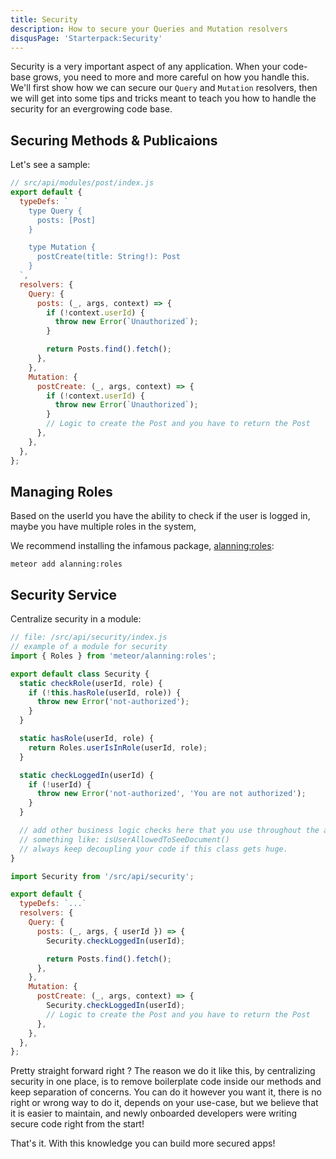```yaml
---
title: Security
description: How to secure your Queries and Mutation resolvers
disqusPage: 'Starterpack:Security'
---
```


Security is a very important aspect of any application. When your code-base grows,
you need to more and more careful on how you handle this. We'll first show how we can
secure our `Query` and `Mutation` resolvers, then we will get into some tips and tricks meant to teach you how to handle
the security for an evergrowing code base.

## Securing Methods & Publicaions

Let's see a sample:

```js
// src/api/modules/post/index.js
export default {
  typeDefs: `
    type Query {
      posts: [Post]
    }

    type Mutation {
      postCreate(title: String!): Post
    }
  `,
  resolvers: {
    Query: {
      posts: (_, args, context) => {
        if (!context.userId) {
          throw new Error(`Unauthorized`);
        }

        return Posts.find().fetch();
      },
    },
    Mutation: {
      postCreate: (_, args, context) => {
        if (!context.userId) {
          throw new Error(`Unauthorized`);
        }
        // Logic to create the Post and you have to return the Post
      },
    },
  },
};
```

## Managing Roles

Based on the userId you have the ability to check if the user is logged in, maybe you have multiple roles in the system,

We recommend installing the infamous package, [alanning:roles](https://atmospherejs.com/alanning/roles):

```
meteor add alanning:roles
```

## Security Service

Centralize security in a module:

```js
// file: /src/api/security/index.js
// example of a module for security
import { Roles } from 'meteor/alanning:roles';

export default class Security {
  static checkRole(userId, role) {
    if (!this.hasRole(userId, role)) {
      throw new Error('not-authorized');
    }
  }

  static hasRole(userId, role) {
    return Roles.userIsInRole(userId, role);
  }

  static checkLoggedIn(userId) {
    if (!userId) {
      throw new Error('not-authorized', 'You are not authorized');
    }
  }

  // add other business logic checks here that you use throughout the app
  // something like: isUserAllowedToSeeDocument()
  // always keep decoupling your code if this class gets huge.
}
```

```js
import Security from '/src/api/security';

export default {
  typeDefs: `...`
  resolvers: {
    Query: {
      posts: (_, args, { userId }) => {
        Security.checkLoggedIn(userId);

        return Posts.find().fetch();
      },
    },
    Mutation: {
      postCreate: (_, args, context) => {
        Security.checkLoggedIn(userId);
        // Logic to create the Post and you have to return the Post
      },
    },
  },
};
```

Pretty straight forward right ? The reason we do it like this, by centralizing security in one place,
is to remove boilerplate code inside our methods and keep separation of concerns. You can do it however you want it, there is no right or wrong way to do it,
depends on your use-case, but we believe that it is easier to maintain, and newly onboarded developers were writing secure
code right from the start!

That's it. With this knowledge you can build more secured apps!
